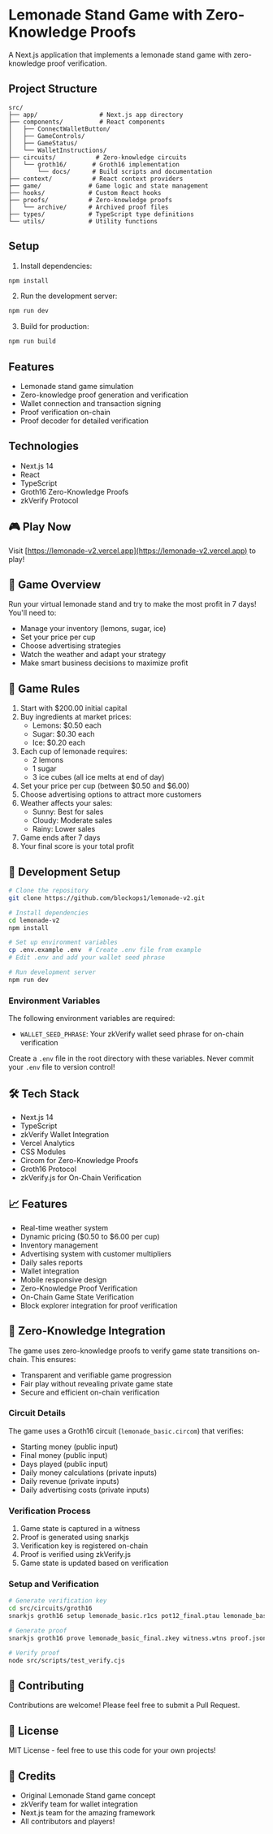 # Lemonade Stand Game with Zero-Knowledge Proofs

A Next.js application that implements a lemonade stand game with zero-knowledge proof verification.

## Project Structure

```
src/
├── app/                 # Next.js app directory
├── components/          # React components
│   ├── ConnectWalletButton/
│   ├── GameControls/
│   ├── GameStatus/
│   └── WalletInstructions/
├── circuits/           # Zero-knowledge circuits
│   └── groth16/       # Groth16 implementation
│       └── docs/      # Build scripts and documentation
├── context/           # React context providers
├── game/             # Game logic and state management
├── hooks/            # Custom React hooks
├── proofs/           # Zero-knowledge proofs
│   └── archive/      # Archived proof files
├── types/            # TypeScript type definitions
└── utils/            # Utility functions
```

## Setup

1. Install dependencies:
```bash
npm install
```

2. Run the development server:
```bash
npm run dev
```

3. Build for production:
```bash
npm run build
```

## Features

- Lemonade stand game simulation
- Zero-knowledge proof generation and verification
- Wallet connection and transaction signing
- Proof verification on-chain
- Proof decoder for detailed verification

## Technologies

- Next.js 14
- React
- TypeScript
- Groth16 Zero-Knowledge Proofs
- zkVerify Protocol

## 🎮 Play Now

Visit [https://lemonade-v2.vercel.app](https://lemonade-v2.vercel.app) to play!

## 🎯 Game Overview

Run your virtual lemonade stand and try to make the most profit in 7 days! You'll need to:
- Manage your inventory (lemons, sugar, ice)
- Set your price per cup
- Choose advertising strategies
- Watch the weather and adapt your strategy
- Make smart business decisions to maximize profit

## 🎲 Game Rules

1. Start with $200.00 initial capital
2. Buy ingredients at market prices:
   - Lemons: $0.50 each
   - Sugar: $0.30 each
   - Ice: $0.20 each
3. Each cup of lemonade requires:
   - 2 lemons
   - 1 sugar
   - 3 ice cubes (all ice melts at end of day)
4. Set your price per cup (between $0.50 and $6.00)
5. Choose advertising options to attract more customers
6. Weather affects your sales:
   - Sunny: Best for sales
   - Cloudy: Moderate sales
   - Rainy: Lower sales
7. Game ends after 7 days
8. Your final score is your total profit

## 🔧 Development Setup

```bash
# Clone the repository
git clone https://github.com/blockops1/lemonade-v2.git

# Install dependencies
cd lemonade-v2
npm install

# Set up environment variables
cp .env.example .env  # Create .env file from example
# Edit .env and add your wallet seed phrase

# Run development server
npm run dev
```

### Environment Variables

The following environment variables are required:

- `WALLET_SEED_PHRASE`: Your zkVerify wallet seed phrase for on-chain verification

Create a `.env` file in the root directory with these variables. Never commit your `.env` file to version control!

## 🛠 Tech Stack

- Next.js 14
- TypeScript
- zkVerify Wallet Integration
- Vercel Analytics
- CSS Modules
- Circom for Zero-Knowledge Proofs
- Groth16 Protocol
- zkVerify.js for On-Chain Verification

## 📈 Features

- Real-time weather system
- Dynamic pricing ($0.50 to $6.00 per cup)
- Inventory management
- Advertising system with customer multipliers
- Daily sales reports
- Wallet integration
- Mobile responsive design
- Zero-Knowledge Proof Verification
- On-Chain Game State Verification
- Block explorer integration for proof verification

## 🔐 Zero-Knowledge Integration

The game uses zero-knowledge proofs to verify game state transitions on-chain. This ensures:
- Transparent and verifiable game progression
- Fair play without revealing private game state
- Secure and efficient on-chain verification

### Circuit Details

The game uses a Groth16 circuit (`lemonade_basic.circom`) that verifies:
- Starting money (public input)
- Final money (public input)
- Days played (public input)
- Daily money calculations (private inputs)
- Daily revenue (private inputs)
- Daily advertising costs (private inputs)

### Verification Process

1. Game state is captured in a witness
2. Proof is generated using snarkjs
3. Verification key is registered on-chain
4. Proof is verified using zkVerify.js
5. Game state is updated based on verification

### Setup and Verification

```bash
# Generate verification key
cd src/circuits/groth16
snarkjs groth16 setup lemonade_basic.r1cs pot12_final.ptau lemonade_basic_final.zkey

# Generate proof
snarkjs groth16 prove lemonade_basic_final.zkey witness.wtns proof.json public.json

# Verify proof
node src/scripts/test_verify.cjs
```

## 🤝 Contributing

Contributions are welcome! Please feel free to submit a Pull Request.

## 📝 License

MIT License - feel free to use this code for your own projects!

## 🙏 Credits

- Original Lemonade Stand game concept
- zkVerify team for wallet integration
- Next.js team for the amazing framework
- All contributors and players!
